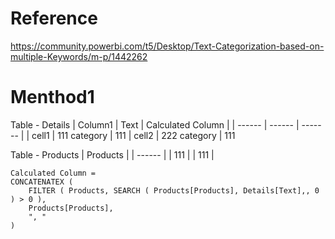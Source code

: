 # Reference
<https://community.powerbi.com/t5/Desktop/Text-Categorization-based-on-multiple-Keywords/m-p/1442262>

# Menthod1

Table - Details
| Column1 | Text | Calculated Column |
| ------ | ------ | ------- |
| cell1 | 111 category | 111 
| cell2 | 222 category | 111

Table - Products
| Products | 
| ------ | 
| 111 | 
| 111 | 


```pbx
Calculated Column =
CONCATENATEX (
    FILTER ( Products, SEARCH ( Products[Products], Details[Text],, 0 ) > 0 ),
    Products[Products],
    ", "
)
```
